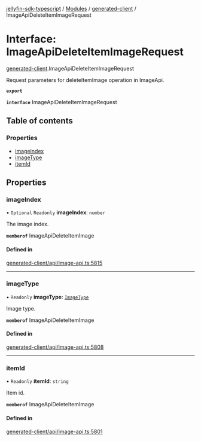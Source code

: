 [jellyfin-sdk-typescript](../README.md) / [Modules](../modules.md) / [generated-client](../modules/generated_client.md) / ImageApiDeleteItemImageRequest

# Interface: ImageApiDeleteItemImageRequest

[generated-client](../modules/generated_client.md).ImageApiDeleteItemImageRequest

Request parameters for deleteItemImage operation in ImageApi.

**`export`**

**`interface`** ImageApiDeleteItemImageRequest

## Table of contents

### Properties

- [imageIndex](generated_client.ImageApiDeleteItemImageRequest.md#imageindex)
- [imageType](generated_client.ImageApiDeleteItemImageRequest.md#imagetype)
- [itemId](generated_client.ImageApiDeleteItemImageRequest.md#itemid)

## Properties

### imageIndex

• `Optional` `Readonly` **imageIndex**: `number`

The image index.

**`memberof`** ImageApiDeleteItemImage

#### Defined in

[generated-client/api/image-api.ts:5815](https://github.com/thornbill/jellyfin-sdk-typescript/blob/e430881/src/generated-client/api/image-api.ts#L5815)

___

### imageType

• `Readonly` **imageType**: [`ImageType`](../enums/generated_client.ImageType.md)

Image type.

**`memberof`** ImageApiDeleteItemImage

#### Defined in

[generated-client/api/image-api.ts:5808](https://github.com/thornbill/jellyfin-sdk-typescript/blob/e430881/src/generated-client/api/image-api.ts#L5808)

___

### itemId

• `Readonly` **itemId**: `string`

Item id.

**`memberof`** ImageApiDeleteItemImage

#### Defined in

[generated-client/api/image-api.ts:5801](https://github.com/thornbill/jellyfin-sdk-typescript/blob/e430881/src/generated-client/api/image-api.ts#L5801)
